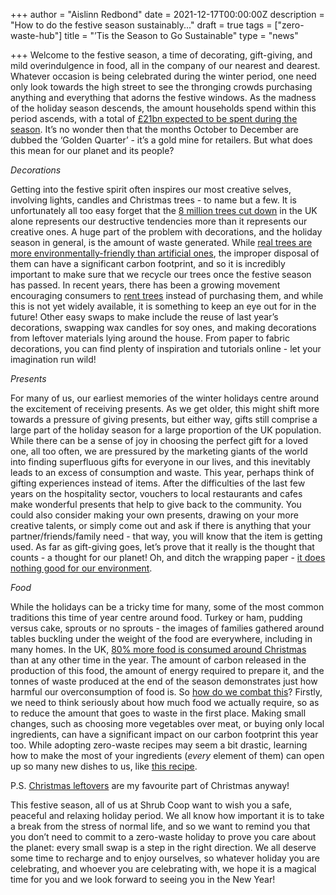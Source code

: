 +++
author = "Aislinn Redbond"
date = 2021-12-17T00:00:00Z
description = "How to do the festive season sustainably..."
draft = true
tags = ["zero-waste-hub"]
title = "’Tis the Season to Go Sustainable"
type = "news"

+++
Welcome to the festive season, a time of decorating, gift-giving, and mild overindulgence in food, all in the company of our nearest and dearest. Whatever occasion is being celebrated during the winter period, one need only look towards the high street to see the thronging crowds purchasing anything and everything that adorns the festive windows. As the madness of the holiday season descends, the amount households spend within this period ascends, with a total of [£21bn expected to be spent during the season](https://www.pwc.co.uk/industries/retail-consumer/insights/festive-predictions.html). It’s no wonder then that the months October to December are dubbed the ‘Golden Quarter’ - it’s a gold mine for retailers. But what does this mean for our planet and its people?

_Decorations_

Getting into the festive spirit often inspires our most creative selves, involving lights, candles and Christmas trees - to name but a few. It is unfortunately all too easy forget that the [8 million trees cut down](https://www.businessleader.co.uk/the-dark-environmental-impacts-of-our-christmas-season/) in the UK alone represents our destructive tendencies more than it represents our creative ones. A huge part of the problem with decorations, and the holiday season in general, is the amount of waste generated. While [real trees are more environmentally-friendly than artificial ones](https://cleanchoiceenergy.com/news/real-vs-artificial-trees), the improper disposal of them can have a significant carbon footprint, and so it is incredibly important to make sure that we recycle our trees once the festive season has passed. In recent years, there has been a growing movement encouraging consumers to [rent trees](https://theecochristmastreecompany.co.uk) instead of purchasing them, and while this is not yet widely available, it is something to keep an eye out for in the future! Other easy swaps to make include the reuse of last year’s decorations, swapping wax candles for soy ones, and making decorations from leftover materials lying around the house. From paper to fabric decorations, you can find plenty of inspiration and tutorials online - let your imagination run wild!

_Presents_

For many of us, our earliest memories of the winter holidays centre around the excitement of receiving presents. As we get older, this might shift more towards a pressure of giving presents, but either way, gifts still comprise a large part of the holiday season for a large proportion of the UK population. While there can be a sense of joy in choosing the perfect gift for a loved one, all too often, we are pressured by the marketing giants of the world into finding superfluous gifts for everyone in our lives, and this inevitably leads to an excess of consumption and waste. This year, perhaps think of gifting experiences instead of items. After the difficulties of the last few years on the hospitality sector, vouchers to local restaurants and cafes make wonderful presents that help to give back to the community. You could also consider making your own presents, drawing on your more creative talents, or simply come out and ask if there is anything that your partner/friends/family need - that way, you will know that the item is getting used. As far as gift-giving goes, let’s prove that it really is the thought that counts - a thought for our planet! Oh, and ditch the wrapping paper - [it does nothing good for our environment](https://www.allthingssupplychain.com/the-wrapping-paper-waste-problem-and-what-can-be-done-about-it/).

_Food_

While the holidays can be a tricky time for many, some of the most common traditions this time of year centre around food. Turkey or ham, pudding versus cake, sprouts or no sprouts - the images of families gathered around tables buckling under the weight of the food are everywhere, including in many homes. In the UK, [80% more food is consumed around Christmas](https://commercialwaste.trade/the-true-cost-of-christmas/) than at any other time in the year. The amount of carbon released in the production of this food, the amount of energy required to prepare it, and the tonnes of waste produced at the end of the season demonstrates just how harmful our overconsumption of food is. So [how do we combat this](https://www.irishtimes.com/life-and-style/ways-to-avoid-waste-with-your-christmas-food-shop-1.4743970)? Firstly, we need to think seriously about how much food we actually require, so as to reduce the amount that goes to waste in the first place. Making small changes, such as choosing more vegetables over meat, or buying only local ingredients, can have a significant impact on our carbon footprint this year too. While adopting zero-waste recipes may seem a bit drastic, learning how to make the most of your ingredients (_every_ element of them) can open up so many new dishes to us, like [this recipe](https://www.foodsavvy.org.uk/brussel-sprout-sauerkraut).

P.S. [Christmas leftovers](https://www.bbcgoodfood.com/recipes/bubble-squeak) are my favourite part of Christmas anyway!

This festive season, all of us at Shrub Coop want to wish you a safe, peaceful and relaxing holiday period. We all know how important it is to take a break from the stress of normal life, and so we want to remind you that you don’t need to commit to a zero-waste holiday to prove you care about the planet: every small swap is a step in the right direction. We all deserve some time to recharge and to enjoy ourselves, so whatever holiday you are celebrating, and whoever you are celebrating with, we hope it is a magical time for you and we look forward to seeing you in the New Year!